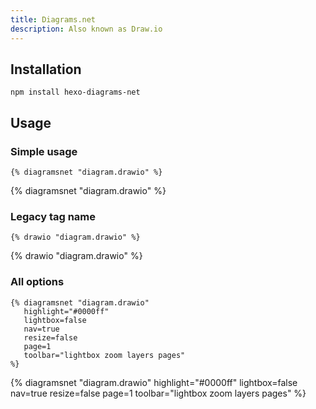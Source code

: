 ```yaml
---
title: Diagrams.net
description: Also known as Draw.io
---
```


## Installation

```
npm install hexo-diagrams-net
```

## Usage

### Simple usage
```
{% diagramsnet "diagram.drawio" %}
```

{% diagramsnet "diagram.drawio" %}

### Legacy tag name
```
{% drawio "diagram.drawio" %}
```

{% drawio "diagram.drawio" %}

### All options
```
{% diagramsnet "diagram.drawio" 
   highlight="#0000ff"
   lightbox=false
   nav=true
   resize=false
   page=1
   toolbar="lightbox zoom layers pages" 
%}
```

{% diagramsnet "diagram.drawio" 
highlight="#0000ff"
lightbox=false
nav=true
resize=false
page=1
toolbar="lightbox zoom layers pages" 
%}